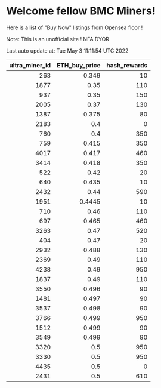 # Welcome fellow BMC Miners!
Here is a list of "Buy Now" listings from Opensea floor !

Note: This is an unofficial site ! NFA DYOR


Last auto update at: Tue May  3 11:11:54 UTC 2022


|   ultra_miner_id |   ETH_buy_price |   hash_rewards |
|-----------------:|----------------:|---------------:|
|              263 |          0.349  |             10 |
|             1877 |          0.35   |            110 |
|              937 |          0.35   |            150 |
|             2005 |          0.37   |            130 |
|             1387 |          0.375  |             80 |
|             2183 |          0.4    |              0 |
|              760 |          0.4    |            350 |
|              759 |          0.415  |            350 |
|             4017 |          0.417  |            460 |
|             3414 |          0.418  |            350 |
|              522 |          0.42   |             20 |
|              640 |          0.435  |             10 |
|             2432 |          0.44   |            590 |
|             1951 |          0.4445 |             10 |
|              710 |          0.46   |            110 |
|              697 |          0.465  |            460 |
|             3263 |          0.47   |            520 |
|              404 |          0.47   |             20 |
|             2932 |          0.488  |            130 |
|             2369 |          0.49   |            110 |
|             4238 |          0.49   |            950 |
|             1837 |          0.49   |            110 |
|             3550 |          0.496  |             90 |
|             1481 |          0.497  |             90 |
|             3537 |          0.498  |             90 |
|             3766 |          0.499  |            950 |
|             1512 |          0.499  |             90 |
|             3549 |          0.499  |             90 |
|             3320 |          0.5    |            950 |
|             3330 |          0.5    |            950 |
|             4435 |          0.5    |              0 |
|             2431 |          0.5    |            610 |